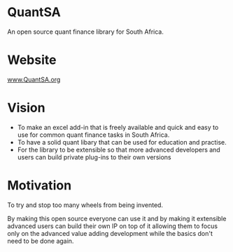 # QuantSA
An open source quant finance library for South Africa.

# Website
www.QuantSA.org

# Vision
* To make an excel add-in that is freely available and quick and easy to use for common quant finance tasks in South Africa.  
* To have a solid quant libary that can be used for education and practise.
* For the library to be extensible so that more advanced developers and users can build private plug-ins to their own versions

# Motivation
To try and stop too many wheels from being invented.  

By making this open source everyone can use it and by making it extensible advanced users can build their own IP on top of it allowing them to focus only on the advanced value adding development while the basics don't need to be done again.
